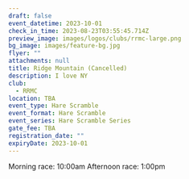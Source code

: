 ```yaml
---
draft: false
event_datetime: 2023-10-01
check_in_time: 2023-08-23T03:55:45.714Z
preview_image: images/logos/clubs/rrmc-large.png
bg_image: images/feature-bg.jpg
flyer: ""
attachments: null
title: Ridge Mountain (Cancelled)
description: I love NY
club:
  - RRMC
location: TBA
event_type: Hare Scramble
event_format: Hare Scramble
event_series: Hare Scramble Series
gate_fee: TBA
registration_date: ""
expiryDate: 2023-10-01
---
```


Morning race: 10:00am
Afternoon race: 1:00pm